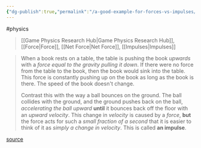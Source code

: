```yaml
---
{"dg-publish":true,"permalink":"/a-good-example-for-forces-vs-impulses/","dgHomeLink":true,"dgPassFrontmatter":false,"dgShowLocalGraph":true}
---
```


#physics 
> [[Game Physics Research Hub|Game Physics Research Hub]], [[Force|Force]], [[Net Force|Net Force]], [[Impulses|Impulses]]

> When a book rests on a table, the table is pushing the book *upwards* with a *force equal to the gravity pulling it down*. If there were no force from the table to the book, then the book would sink into the table. This force is constantly pushing up on the book as long as the book is there. The speed of the book doesn't change. 
> 
> Contrast this with the way a ball bounces on the ground. The ball collides with the ground, and the ground pushes back on the ball, *accelerating the ball upward* **until** it bounces back off the ﬂoor with an *upward velocity*. This change in *velocity* is caused by a *force*, **but** the force acts for such a *small fraction of a second* that it is easier to think of it as *simply a change in velocity*. This is called **an impulse**.

[source](https://learning.oreilly.com/library/view/game-physics-engine/9780123819765/chapter-15.html#:-:text=7When%20a%20book%20rests%20on%20a%20t,his%20is%20called%20an%20impulse.)